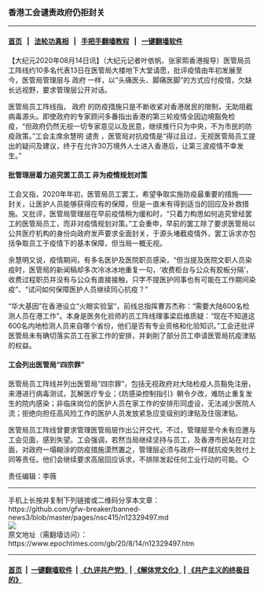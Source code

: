 ### 香港工会谴责政府仍拒封关
------------------------

#### [首页](https://github.com/gfw-breaker/banned-news3/blob/master/README.md) &nbsp;&nbsp;|&nbsp;&nbsp; [法轮功真相](https://github.com/begood0513/basic/blob/master/README.md)  &nbsp;&nbsp;|&nbsp;&nbsp; [手把手翻墙教程](https://github.com/gfw-breaker/guides/wiki)  &nbsp;&nbsp;|&nbsp;&nbsp; [一键翻墙软件](https://github.com/gfw-breaker/nogfw/blob/master/README.md)  



<div><p>
 【大纪元2020年08月14日讯】（大纪元记者叶依帆、张家熙香港报导）医管局员工阵线约10多名代表13日在医管局大楼地下大堂请愿，批评疫情由年初发展至今，医管局管理层与
 <ok href="https://www.epochtimes.com/gb/tag/%E6%94%BF%E5%BA%9C.html">
  政府
 </ok>
 一样，以“头痛医头、脚痛医脚”的方式应付疫情，欠缺长远视野，要求管理层公开对话。
</p>
<p>
 医管局员工阵线指，
 <ok href="https://www.epochtimes.com/gb/tag/%E6%94%BF%E5%BA%9C.html">
  政府
 </ok>
 的防疫措施只是不断收紧对香港居民的限制，无助阻截病毒源头。即使政府的专家顾问多番指出香港的第三轮疫情全因边境豁免检疫，“但政府仍然无视一切专家意见以及民意，继续推行只为中央，不为市民的防疫政策。”工会主席余慧明
 <ok href="https://www.epochtimes.com/gb/tag/%E8%B0%B4%E8%B4%A3.html">
  谴责
 </ok>
 ，医管局对抗疫情是“得过且过，无视医管局员工提出的疑问及建议，终于在允许30万境外人士进入香港后，让第三波疫情不幸发生。”
</p>
<h4>
 批管理层着力追究罢工员工 非为疫情规划对策
</h4>
<p>
 工会又指，2020年年初，医管局员工罢工，希望争取实施防疫最重要的措施——封关，让医护人员能够获得应有的保障，但是一直未有得到适当的回应及补救措施。又批评，医管局管理层在早前疫情稍为缓和时，“只着力构思如何追究曾经罢工的医管局员工，而非对疫情规划对策。”工会重申，早前的罢工除了要求医管局以公共医疗机构的身份向政府发声要求全面封关，于源头堵截疫情外，罢工诉求亦包括争取员工于疫情下的基本保障，但当局一概无视。
</p>
<p>
 余慧明又说，疫情期间，有多名医护及医院职员感染，“但当提及医院文职人员染疫时，医管局的新闻稿却多次冷冰冰地重复一句，‘收费柜台与公众有胶板分隔’，收费过程职员并没有与公众有直接接触，只字不提医护同事也有可能在工作期间染疫”、“试问如何保障医护人员继续同心抗疫？”
</p>
<p>
 “华大基因”在香港设立“火眼实验室”，前线总指挥曹苏杰称：“需要大陆600名检测人员在港工作”。本身是医务化验师的员工阵线理事梁启维质疑：“现在不知道这600名内地检测人员来自哪个省份，他们是否有专业资格和化验知识。”工会还批评医管局未有确切落实员工在家工作的安排，并剥削了部分员工申请医管局抗疫津贴的权益。
</p>
<h4>
 工会列出医管局“四宗罪”
</h4>
<p>
 医管局员工阵线并列出医管局“四宗罪”，包括无视政府对大陆检疫人员豁免注册，来港进行病毒测试，瓦解医疗专业；《防感染控制指引》朝令夕改，难防止重复发生的院内感染；非临床岗位的医护人员在家工作的安排形同虚设，无法减少医院人流；拒绝向担任高风险工作的医护人员发放紧急应变级别的津贴及住宿津贴。
</p>
<p>
 医管局员工阵线曾要求管理医管局层作出公开交代，不过，管理层至今未有应邀与工会见面，感到失望。工会强调，若然当局继续坚持与员工，及香港市民站在对立面，对政府一塌糊涂的防疫措施漠然置之，管理层必须与政府一样就抗疫失败付上同等责任。他们会继续要求高层回应诉求，不排除发起任何工业行动的可能。◇
</p>
<p>
 责任编辑：李薇
</p>
</div>
<hr/>
手机上长按并复制下列链接或二维码分享本文章：<br/>
https://github.com/gfw-breaker/banned-news3/blob/master/pages/nsc415/n12329497.md <br/>
<a href='https://github.com/gfw-breaker/banned-news3/blob/master/pages/nsc415/n12329497.md'><img src='https://github.com/gfw-breaker/banned-news3/blob/master/pages/nsc415/n12329497.md.png'/></a> <br/>
原文地址（需翻墙访问）：https://www.epochtimes.com/gb/20/8/14/n12329497.htm


------------------------
#### [首页](https://github.com/gfw-breaker/banned-news3/blob/master/README.md) &nbsp;|&nbsp; [一键翻墙软件](https://github.com/gfw-breaker/nogfw/blob/master/README.md) &nbsp;| [《九评共产党》](https://github.com/gfw-breaker/9ping.md/blob/master/README.md#九评之一评共产党是什么) | [《解体党文化》](https://github.com/gfw-breaker/jtdwh.md/blob/master/README.md) | [《共产主义的终极目的》](https://github.com/gfw-breaker/gczydzjmd.md/blob/master/README.md)


<img src='http://gfw-breaker.win/banned-news3/pages/nsc415/n12329497.md' width='0px' height='0px'/>